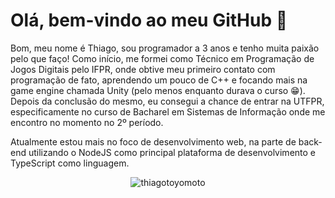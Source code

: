 # Olá, bem-vindo ao meu GitHub 👊

Bom, meu nome é Thiago, sou programador a 3 anos e tenho muita paixão pelo que faço!
Como início, me formei como Técnico em Programação de Jogos Digitais pelo IFPR, onde
obtive meu primeiro contato com programação de fato, aprendendo um pouco de C++ e
focando mais na game engine chamada Unity (pelo menos enquanto durava o curso 😁).
Depois da conclusão do mesmo, eu consegui a chance de entrar na UTFPR, especificamente
no curso de Bacharel em Sistemas de Informação onde me encontro no momento no 2º período.

Atualmente estou mais no foco de desenvolvimento web, na parte de back-end utilizando
o NodeJS como principal plataforma de desenvolvimento e TypeScript como linguagem.

<p align="center"> <img src="https://github-readme-stats.vercel.app/api?username=thiagotoyomoto&show_icons=true" alt="thiagotoyomoto" /> </p>
